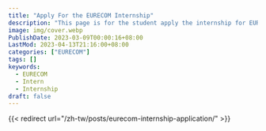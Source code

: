```yaml
---
title: "Apply For the EURECOM Internship"
description: "This page is for the student apply the internship for EURECOM."
image: img/cover.webp
PublishDate: 2023-03-09T00:00:16+08:00
LastMod: 2023-04-13T21:16:00+08:00
categories: ["EURECOM"]
tags: []
keywords:
  - EURECOM
  - Intern
  - Internship
draft: false
---
```


{{< redirect url="/zh-tw/posts/eurecom-internship-application/" >}}

<!-- ## Schedule for Applying for the EURECOM Internship -->

<!-- - **Ask the teacher to negotiate the internship at EURECOM** -->

<!--   Prepare the English CV to the teacher for teacher negotiating the internship with the professor who at EURECOM -->

<!-- - **HR send the file named "2B-STAGIAIRE_Formulaire accueil" for filling the basic information** -->

<!--   After confirming the internship, you will receive the EURECOM HR email. The file will need to be filled up with your basic information. At the same time, you must buy the airplane ticket, book the room where you will stay in France, and buy the insurance. -->

<!--   For tickets, I recommend buying a round-trip ticket as it will be cheaper. I bought a ticket for the emirates about a 20-hour flight. You can choose a few days before and after the date to find the cheapest air ticket. -->

<!--   For the room in France, there are two ways to book in usual. One is booking on Airbnb, which can reduce some administrative processes such as home insurance, guarantee, etc. Another is booking the room on the website from EURECOM named [Studapart](https://eurecom.studapart.com/en/). The second need to pay some fee for the platform and deal with the guarantee problem. When you communicate with the landlord, if you can use France, it will be more polite. -->

<!--   Insurance will be used on the internship agreement and the application for the VISA. The period of insurance needs to cover the period of internships and include medical insurance and personal liability. I bought the insurance from Fubon named "一期築夢". The insurance needs to obey the rule of the Schengen Area. -->

<!--   {{< img src="/post/eurecom-internship-application/img/insurance.webp" alt="Insurance Image" >}} -->

<!-- - **Receive the internship agreement and run the signature process** -->

<!--   After sending back the "2B" file, you will receive the internship agreement. You need to run the process for signature. It includes you, the Academic supervisor, and the legal representative of your University. -->

<!-- - **Receive the original internship agreement and invitation letter** -->

<!--   After sending back the internship agreement, HR will send the original internship agreement and invitation letter to you by UPS. At the same time, HR will send your internship agreement to Franch Authorities for validation. -->

<!-- - **Receive the validation of agreement internship from Franch Authorities** -->

<!--   When waiting for 2-4 weeks, you will receive the certificate of the validation from the HR. -->

<!-- - **Apply for the VISA** -->

<!--   You need to go to the [website](https://france-taipei.org/-%E4%B8%AD%E6%96%87-) of the French Office in Taipei to apply for the VISA. If you have any questions, please through the following [page](https://france-taipei.org/%E7%B0%BD%E8%AD%89%E4%BA%8B%E5%8B%99) to reach out the VISA depart. They only have email. -->

<!-- - **Apply for the go-aborad internship permission (military service)** -->

<!--   If you are male and have a military service problem, you need to apply for the go-aborad internship permission by the school. -->

<!-- - **VISA Validation** -->

<!--   After you arrived France, you need go the [website](https://administration-etrangers-en-france.interieur.gouv.fr/) to validation your VISA in first three months, or you will be invaild stay in France. -->

<!-- ## My Experience of Applying the Internship -->

<!-- My internship period is from 23/04/01 to 23/09/30. -->

<!-- - 2/10 Receive the “2B” file -->
<!-- - 2/10 Send back the “2B” file -->
<!-- - 2/13 Receive the internship agreement -->
<!-- - 2/14 Send back the internship agreement with signature -->
<!-- - 2/15 Receive the scan version of the invitation letter -->
<!-- - 2/15 Buy the airplane ticket -->
<!-- - 2/15 Book the room on Airbnb -->
<!-- - 2/16 Buy the insurance -->
<!-- - 2/20 Receive the certificate of insurance -->
<!-- - 2/20 Finish the process of the internship agreement and send it to validation -->
<!-- - 2/21 Apply for the go-aborad internship permission -->
<!-- - 3/06 Apply for the VISA and wait for the validation. Need to send the successful validation back to French Office in Taipei for getting the VISA -->
<!-- - 3/07 Receive permission for the go-aborad internship from the government -->
<!-- - 3/23 Receive **avis favorable** (certificate) from French Authorities, then send back to French Office in Taipei -->
<!-- - 3/27 Receive the VISA approval mail from French Office in Taipei -->

<!-- ## The Thing You Can Prepare First -->

<!-- Before the apply internship. -->

<!-- - English CV -->
<!-- - Valid passport -->
<!-- - Certificate of Study -->
<!-- - The latest diploma -->

<!-- After confirming the internship date. These things may delay the process. -->

<!-- - Airplane ticket -->
<!-- - Book the room -->
<!-- - Insurance -->

<!-- ## Suggestion -->

<!-- Please start to deal with these processes at least 2.5 months before the date you want to go for the internship. In my experience is very urgent. It will not be a good sample for you to follow my schedule. Everything may delay and will break your schedule. -->

<!-- At the end of this blog, I need to thank any people who give me a hand when I dealing with this process. The process will not be easy for the first time. After I get help from my friend, I need to share these experiences with anyone who wants to apply for the internship at EURECOM. Very welcome to contact me, if you meet some problems. -->

<!-- {{% footer %}} -->

